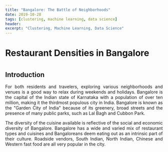 ```yaml
---
title: "Bangalore: The Battle of Neighborhoods"
date: 2019-10-28
tags: [clustering, machine learning, data science] 
header:
excerpt: "Clustering, Machine Learning, Data Science"
---
```


# Restaurant Densities in Bangalore
#
## Introduction

<div style="text-align: justify"><p>For both residents and travelers, exploring various neighborhoods and venues is a good way to relax during weekends and holidays. Bangalore is the capital of the Indian state of Karnataka with a population of over ten million, making it the thirdmost populous city in India. Bangalore is known as the "Garden City of India" because of its greenery, broad streets and the presence of many public parks, such as Lal Bagh and Cubbon Park.</p>

<p>The diversity of the cuisine available is reflective of the social and economic diversity of Bangalore. Bangalore has a wide and varied mix of restaurant types and cuisines and Bangaloreans deem eating out as an intrinsic part of their culture. Roadside vendors, South Indian, North Indian, Chinese and Western fast food are all very popular in the city.</p></div>



